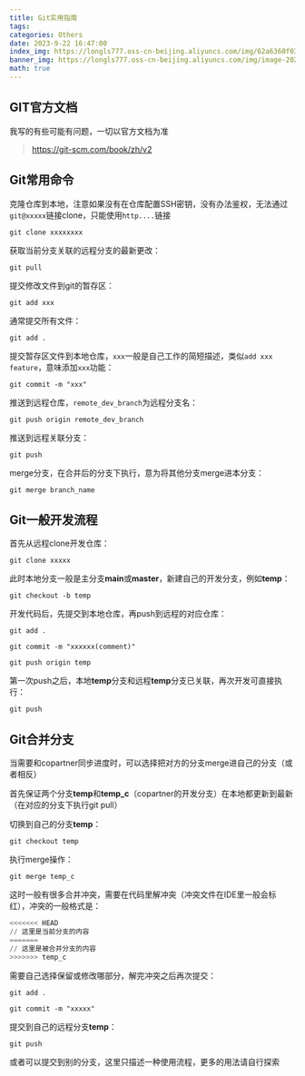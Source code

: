 ```yaml
---
title: Git实用指南
tags: 
categories: Others
date: 2023-9-22 16:47:00
index_img: https://longls777.oss-cn-beijing.aliyuncs.com/img/62a6360f03a870b920cbfd41.png
banner_img: https://longls777.oss-cn-beijing.aliyuncs.com/img/image-20230922174528787.png
math: true
---
```


## GIT官方文档

我写的有些可能有问题，一切以官方文档为准

> https://git-scm.com/book/zh/v2

## Git常用命令

克隆仓库到本地，注意如果没有在仓库配置SSH密钥，没有办法鉴权，无法通过`git@xxxxx`链接clone，只能使用`http....`链接

`git clone xxxxxxxx`

获取当前分支关联的远程分支的最新更改：

`git pull`

提交修改文件到git的暂存区：

`git add xxx`

通常提交所有文件：

`git add .`

提交暂存区文件到本地仓库，`xxx`一般是自己工作的简短描述，类似`add xxx feature`，意味添加`xxx`功能：

`git commit -m "xxx"`

推送到远程仓库，`remote_dev_branch`为远程分支名：

`git push origin remote_dev_branch`

推送到远程关联分支：

`git push`

merge分支，在合并后的分支下执行，意为将其他分支merge进本分支：

`git merge branch_name`



## Git一般开发流程

首先从远程clone开发仓库：

`git clone xxxxx`

此时本地分支一般是主分支**main**或**master**，新建自己的开发分支，例如**temp**：

`git checkout -b temp`

开发代码后，先提交到本地仓库，再push到远程的对应仓库：

`git add .`

`git commit -m "xxxxxx(comment)"`

`git push origin temp`

第一次push之后，本地**temp**分支和远程**temp**分支已关联，再次开发可直接执行：

`git push`

## Git合并分支

当需要和copartner同步进度时，可以选择把对方的分支merge进自己的分支（或者相反）

首先保证两个分支**temp**和**temp_c**（copartner的开发分支）在本地都更新到最新（在对应的分支下执行git pull）

切换到自己的分支**temp**：

`git checkout temp`

执行merge操作：

`git merge temp_c`

这时一般有很多合并冲突，需要在代码里解冲突（冲突文件在IDE里一般会标红），冲突的一般格式是：

```python
<<<<<<< HEAD
// 这里是当前分支的内容
=======
// 这里是被合并分支的内容
>>>>>>> temp_c
```

需要自己选择保留或修改哪部分，解完冲突之后再次提交：

`git add .`

`git commit -m "xxxxx"`

提交到自己的远程分支**temp**：

`git push`

或者可以提交到别的分支，这里只描述一种使用流程，更多的用法请自行探索